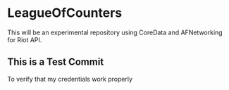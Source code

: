 # LeagueOfCounters
This will be an experimental repository using CoreData and AFNetworking for Riot API.

## This is a Test Commit  
To verify that my credentials work properly